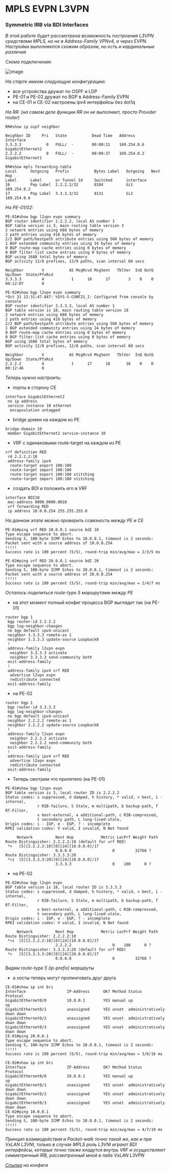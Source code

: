 # MPLS EVPN L3VPN

### Symmetric IRB via BDI Interfaces

_В этой работе будет рассмотрена возможность построения L3VPN средствами MPLS, но не в Address-Family VPNv4, а через EVPN. Настройки выполняются схожим образом, но есть и кардинальные различия_

_Схема подключения:_

![image](Scheme.jpg)

_На старте имеем следующую конфигурацию:_

* все устройства дружат по OSPF и LDP
* PE-01 и PE-02 дружат по BGP в Address-Family EVPN
* на СЕ-01 и СЕ-02 настроены ipv4 интерфейсы без dot1q

_На RR: (на самом деле функции RR он не выполняет, просто Provider router)_

```
RR#show ip ospf neighbor

Neighbor ID     Pri   State           Dead Time   Address         Interface
3.3.3.3           0   FULL/  -        00:00:31    169.254.0.6     GigabitEthernet2
2.2.2.2           0   FULL/  -        00:00:37    169.254.0.2     GigabitEthernet1
```

```
RR#show mpls forwarding-table
Local      Outgoing   Prefix           Bytes Label   Outgoing   Next Hop
Label      Label      or Tunnel Id     Switched      interface
16         Pop Label  2.2.2.2/32       8184          Gi1        169.254.0.2
17         Pop Label  3.3.3.3/32       8131          Gi2        169.254.0.6
```

_На PE-01/02:_

```
PE-01#show bgp l2vpn evpn summary
BGP router identifier 2.2.2.2, local AS number 1
BGP table version is 3, main routing table version 3
2 network entries using 688 bytes of memory
2 path entries using 416 bytes of memory
2/2 BGP path/bestpath attribute entries using 560 bytes of memory
1 BGP extended community entries using 24 bytes of memory
0 BGP route-map cache entries using 0 bytes of memory
0 BGP filter-list cache entries using 0 bytes of memory
BGP using 1688 total bytes of memory
BGP activity 12/8 prefixes, 13/9 paths, scan interval 60 secs

Neighbor        V           AS MsgRcvd MsgSent   TblVer  InQ OutQ Up/Down  State/PfxRcd
3.3.3.3         4            1      18      17        3    0    0 00:12:07        0
```

```
PE-02#show bgp l2vpn evpn summary
*Oct 31 12:31:47.847: %SYS-5-CONFIG_I: Configured from console by console
BGP router identifier 3.3.3.3, local AS number 1
BGP table version is 18, main routing table version 18
2 network entries using 688 bytes of memory
2 path entries using 416 bytes of memory
2/2 BGP path/bestpath attribute entries using 560 bytes of memory
1 BGP extended community entries using 24 bytes of memory
0 BGP route-map cache entries using 0 bytes of memory
0 BGP filter-list cache entries using 0 bytes of memory
BGP using 1688 total bytes of memory
BGP activity 12/8 prefixes, 12/8 paths, scan interval 60 secs

Neighbor        V           AS MsgRcvd MsgSent   TblVer  InQ OutQ Up/Down  State/PfxRcd
2.2.2.2         4            1      17      18       18    0    0 00:12:46        0
```

_Теперь нужно настроить:_ 

* порты в сторону CE

```
interface GigabitEthernet2
 no ip address
 service instance 10 ethernet
  encapsulation untagged
```

* bridge домен на каждом из PE

```
bridge-domain 10
 member GigabitEthernet2 service-instance 10
```

* VRF с одинаковыми route-target на каждом из PE

```
vrf definition RED
 rd 2.2.2.2:10
 address-family ipv4
  route-target export 100:100
  route-target import 100:100
  route-target export 100:100 stitching
  route-target import 100:100 stitching
```

* создать BDI и положить его в VRF

```
interface BDI10
 mac-address 0000.0000.0010
 vrf forwarding RED
 ip address 10.0.0.254 255.255.255.0
```

_На данном этапе можно проверить ссвязность между PE и CE_

```
PE-01#ping vrf RED 10.0.0.1 source bdI 10
Type escape sequence to abort.
Sending 5, 100-byte ICMP Echos to 10.0.0.1, timeout is 2 seconds:
Packet sent with a source address of 10.0.0.254
!!!!!
Success rate is 100 percent (5/5), round-trip min/avg/max = 2/3/5 ms
```

```
PE-02#ping vrf RED 20.0.0.1 source bdI 20
Type escape sequence to abort.
Sending 5, 100-byte ICMP Echos to 20.0.0.1, timeout is 2 seconds:
Packet sent with a source address of 20.0.0.254
!!!!!
Success rate is 100 percent (5/5), round-trip min/avg/max = 2/4/7 ms
```

_Осталось поделиться route-type 5 маршрутами между PE_

* на этот момент полный конфиг процесса BGP выглядит так (на PE-01)

```
router bgp 1
 bgp router-id 2.2.2.2
 bgp log-neighbor-changes
 no bgp default ipv4-unicast
 neighbor 3.3.3.3 remote-as 1
 neighbor 3.3.3.3 update-source Loopback0
 !
 address-family l2vpn evpn
  neighbor 3.3.3.3 activate
  neighbor 3.3.3.3 send-community both
 exit-address-family
 !
 address-family ipv4 vrf RED
  advertise l2vpn evpn
  redistribute connected
 exit-address-family
```

* на PE-02

```
router bgp 1
 bgp router-id 3.3.3.3
 bgp log-neighbor-changes
 no bgp default ipv4-unicast
 neighbor 2.2.2.2 remote-as 1
 neighbor 2.2.2.2 update-source Loopback0
 !
 address-family l2vpn evpn
  neighbor 2.2.2.2 activate
  neighbor 2.2.2.2 send-community both
 exit-address-family
 !
 address-family ipv4 vrf RED
  advertise l2vpn evpn
  redistribute connected
 exit-address-family
```

* Теперь смотрим что прилетело (на PE-01)

```
PE-01#show bgp l2vpn evpn
BGP table version is 3, local router ID is 2.2.2.2
Status codes: s suppressed, d damped, h history, * valid, > best, i - internal,
              r RIB-failure, S Stale, m multipath, b backup-path, f RT-Filter,
              x best-external, a additional-path, c RIB-compressed,
              t secondary path, L long-lived-stale,
Origin codes: i - IGP, e - EGP, ? - incomplete
RPKI validation codes: V valid, I invalid, N Not found

     Network          Next Hop            Metric LocPrf Weight Path
Route Distinguisher: 2.2.2.2:10 (default for vrf RED)
 *>   [5][2.2.2.2:10][0][24][10.0.0.0]/17
                      0.0.0.0                  0         32768 ?
Route Distinguisher: 3.3.3.3:20
 *>i  [5][3.3.3.3:20][0][24][20.0.0.0]/17
                      3.3.3.3                  0    100      0 ?
```

* на PE-02

```
PE-02#show bgp l2vpn evpn
BGP table version is 18, local router ID is 3.3.3.3
Status codes: s suppressed, d damped, h history, * valid, > best, i - internal,
              r RIB-failure, S Stale, m multipath, b backup-path, f RT-Filter,
              x best-external, a additional-path, c RIB-compressed,
              t secondary path, L long-lived-stale,
Origin codes: i - IGP, e - EGP, ? - incomplete
RPKI validation codes: V valid, I invalid, N Not found

     Network          Next Hop            Metric LocPrf Weight Path
Route Distinguisher: 2.2.2.2:10
 *>i  [5][2.2.2.2:10][0][24][10.0.0.0]/17
                      2.2.2.2                  0    100      0 ?
Route Distinguisher: 3.3.3.3:20 (default for vrf RED)
 *>   [5][3.3.3.3:20][0][24][20.0.0.0]/17
                      0.0.0.0                  0         32768 ?
```

_Видим route-type 5 (ip-prefix) маршруты_

* а хосты теперь могут пропинговать друг друга

```
CE-01#show ip int bri
Interface                  IP-Address      OK? Method Status                Protocol
GigabitEthernet0/0         10.0.0.1        YES manual up                    up
GigabitEthernet0/1         unassigned      YES unset  administratively down down
GigabitEthernet0/2         unassigned      YES unset  administratively down down
GigabitEthernet0/3         unassigned      YES unset  administratively down down
CE-01#ping 20.0.0.1
Type escape sequence to abort.
Sending 5, 100-byte ICMP Echos to 20.0.0.1, timeout is 2 seconds:
!!!!!
Success rate is 100 percent (5/5), round-trip min/avg/max = 3/6/16 ms
```

```
CE-02#show ip int bri
Interface                  IP-Address      OK? Method Status                Protocol
GigabitEthernet0/0         20.0.0.1        YES manual up                    up
GigabitEthernet0/1         unassigned      YES unset  administratively down down
GigabitEthernet0/2         unassigned      YES unset  administratively down down
GigabitEthernet0/3         unassigned      YES unset  administratively down down
CE-02#ping 10.0.0.1
Type escape sequence to abort.
Sending 5, 100-byte ICMP Echos to 10.0.0.1, timeout is 2 seconds:
!!!!!
Success rate is 100 percent (5/5), round-trip min/avg/max = 4/7/19 ms
```

_Принцип взаимодействия и Packet-walk точно такой же, как и при VxLAN L3VNI, только в случае MPLS роль L3VNI играют BDI интерфейсы, которые точно также кладутся внутрь VRF и осуществляют симметричный IRB, рассмотренный мной в лабе VxLAN L3VPN_

_[Ссылка](https://github.com/dontmesswithnets/study_otus/tree/main/mpls-evpn-l3vpn/configs) на конфиги_
